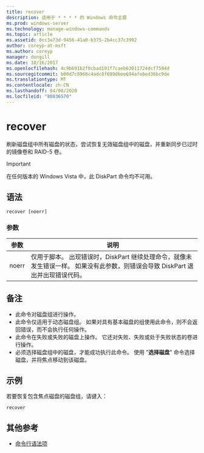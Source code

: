```yaml
---
title: recover
description: 适用于 * * * * 的 Windows 命令主题
ms.prod: windows-server
ms.technology: manage-windows-commands
ms.topic: article
ms.assetid: 8cc3a73d-9456-41a0-b375-2b4cc37c3992
author: coreyp-at-msft
ms.author: coreyp
manager: dongill
ms.date: 10/16/2017
ms.openlocfilehash: 4c9b691b2f0cbad101f7caeb63011724dcf7594d
ms.sourcegitcommit: b00d7c8968c4adc8f699dbee694afe6ed36bc9de
ms.translationtype: MT
ms.contentlocale: zh-CN
ms.lasthandoff: 04/08/2020
ms.locfileid: "80836570"
---
```

# <a name="recover"></a>recover



刷新磁盘组中所有磁盘的状态，尝试恢复无效磁盘组中的磁盘，并重新同步已过时的镜像卷和 RAID-5 卷。

> [!IMPORTANT]
> 在任何版本的 Windows Vista 中，此 DiskPart 命令均不可用。

## <a name="syntax"></a>语法

```
recover [noerr]
```

### <a name="parameters"></a>参数

|参数|说明|
|---------|-----------|
|noerr|仅用于脚本。 出现错误时，DiskPart 继续处理命令，就像未发生错误一样。 如果没有此参数，则错误会导致 DiskPart 退出并出现错误代码。|

## <a name="remarks"></a>备注

-   此命令对磁盘组进行操作。
-   此命令仅适用于动态磁盘组。 如果对具有基本磁盘的组使用此命令，则不会返回错误，而不会执行任何操作。
-   此命令在失败或失败的磁盘上操作。 它还对失败、失败或处于失败状态的卷进行操作。
-   必须选择磁盘组中的磁盘，才能成功执行此命令。 使用 "**选择磁盘**" 命令选择磁盘，并将焦点移动到该磁盘。

## <a name="examples"></a><a name=BKMK_examples></a>示例

若要恢复包含焦点磁盘的磁盘组，请键入：
```
recover
```

## <a name="additional-references"></a>其他参考

- [命令行语法项](command-line-syntax-key.md)

